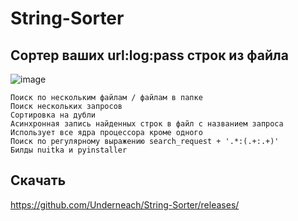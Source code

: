 # String-Sorter
## Сортер ваших url:log:pass строк из файла
![image](https://github.com/Underneach/String-Sorter/assets/137613889/68799a3a-6c38-400e-9196-090643186e71)

    Поиск по нескольким файлам / файлам в папке
    Поиск нескольких запросов
    Сортировка на дубли
    Асинхронная запись найденных строк в файл с названием запроса
    Использует все ядра процессора кроме одного 
    Поиск по регулярному выражению search_request + '.*:(.+:.+)'    
    Билды nuitka и pyinstaller

## Скачать
https://github.com/Underneach/String-Sorter/releases/
